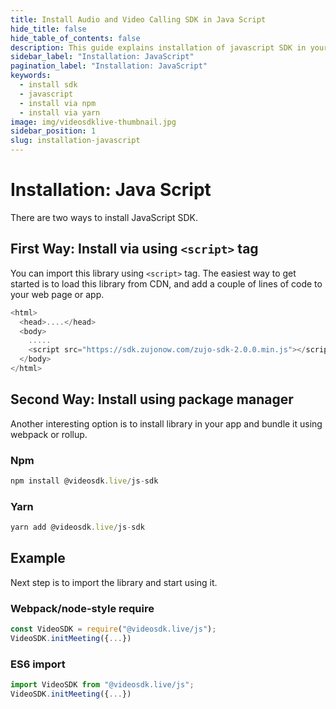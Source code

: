 ```yaml
---
title: Install Audio and Video Calling SDK in Java Script
hide_title: false
hide_table_of_contents: false
description: This guide explains installation of javascript SDK in your application. it provides npm and yarn package for the same. 
sidebar_label: "Installation: JavaScript"
pagination_label: "Installation: JavaScript"
keywords:
  - install sdk
  - javascript
  - install via npm
  - install via yarn
image: img/videosdklive-thumbnail.jpg
sidebar_position: 1
slug: installation-javascript
---
```


# Installation: Java Script
There are two ways to install JavaScript SDK.

## First Way: Install via using `<script>` tag

You can import this library using `<script>` tag. The easiest way to get started is to load this library from CDN, and add a couple of lines of code to your web page or app.

```js title="Install via <script>"
<html>
  <head>....</head>
  <body>
    .....
    <script src="https://sdk.zujonow.com/zujo-sdk-2.0.0.min.js"></script>
  </body>
</html>
```

## Second Way: Install using package manager

Another interesting option is to install library in your app and bundle it using webpack or rollup.

### Npm

```js
npm install @videosdk.live/js-sdk
```

### Yarn

```js
yarn add @videosdk.live/js-sdk
```




## Example
Next step is to import the library and start using it.

### Webpack/node-style require

```js title="Webpack/node-style require"
const VideoSDK = require("@videosdk.live/js");
VideoSDK.initMeeting({...})
```

### ES6 import

```js title="ES6 import"
import VideoSDK from "@videosdk.live/js";
VideoSDK.initMeeting({...})
```